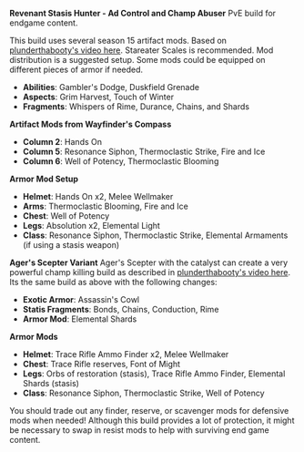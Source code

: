 **Revenant Stasis Hunter - Ad Control and Champ Abuser**
PvE build for endgame content.

This build uses several season 15 artifact mods. Based on [plunderthabooty's video here](<https://www.youtube.com/watch?v=cE-X29pL7KU>). Stareater Scales is recommended. Mod distribution is a suggested setup. Some mods could be equipped on different pieces of armor if needed.
- **Abilities**: Gambler's Dodge, Duskfield Grenade
- **Aspects**: Grim Harvest, Touch of Winter
- **Fragments**: Whispers of Rime, Durance, Chains, and Shards

**Artifact Mods from Wayfinder's Compass**
- **Column 2**: Hands On
- **Column 5**: Resonance Siphon, Thermoclastic Strike, Fire and Ice
- **Column 6**: Well of Potency, Thermoclastic Blooming

**Armor Mod Setup**
- **Helmet**: Hands On x2, Melee Wellmaker
- **Arms**: Thermoclastic Blooming, Fire and Ice
- **Chest**: Well of Potency
- **Legs**: Absolution x2, Elemental Light
- **Class**: Resonance Siphon, Thermoclastic Strike, Elemental Armaments (if using a stasis weapon)


**Ager's Scepter Variant**
Ager's Scepter with the catalyst can create a very powerful champ killing build as described in [plunderthabooty's video here](<https://www.youtube.com/watch?v=YFSOxnK_5kQ>). Its the same build as above with the following changes:

- **Exotic Armor**: Assassin's Cowl
- **Statis Fragments**: Bonds, Chains, Conduction, Rime
- **Armor Mod**: Elemental Shards

**Armor Mods**
- **Helmet**: Trace Rifle Ammo Finder x2, Melee Wellmaker
- **Chest**: Trace Rifle reserves, Font of Might
- **Legs**: Orbs of restoration (stasis), Trace Rifle Ammo Finder, Elemental Shards (stasis)
- **Class**: Resonance Siphon, Thermoclastic Strike, Well of Potency

You should trade out any finder, reserve, or scavenger mods for defensive mods when needed!  Although this build provides a lot of protection, it might be necessary to swap in resist mods to help with surviving end game content.
